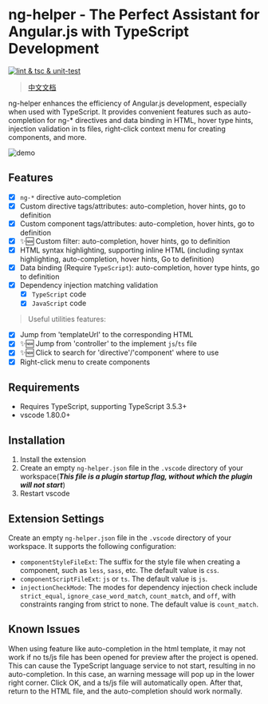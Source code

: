 
# ng-helper - The Perfect Assistant for Angular.js with TypeScript Development

[![lint & tsc & unit-test](https://github.com/huanguolin/ng-helper/actions/workflows/check.yml/badge.svg)](https://github.com/huanguolin/ng-helper/actions/workflows/check.yml)

> [中文文档](https://github.com/huanguolin/ng-helper/blob/main/packages/ng-helper-vscode/README.zh_cn.md)

ng-helper enhances the efficiency of Angular.js development, especially when used with TypeScript. It provides convenient features such as auto-completion for ng-* directives and data binding in HTML, hover type hints, injection validation in ts files, right-click context menu for creating components, and more.

![demo](https://raw.githubusercontent.com/huanguolin/ng-helper/main/resources/demo.gif)

## Features

- [x] `ng-*` directive auto-completion
- [x] Custom directive tags/attributes: auto-completion, hover hints, go to definition
- [x] Custom component tags/attributes: auto-completion, hover hints, go to definition
- [x] ✨🆕 Custom filter: auto-completion, hover hints, go to definition
- [x] HTML syntax highlighting, supporting inline HTML (including syntax highlighting, auto-completion, hover hints, Go to definition)
- [x] Data binding (Require `TypeScript`): auto-completion, hover type hints, go to definition
- [x] Dependency injection matching validation
  - [x] `TypeScript` code
  - [x] `JavaScript` code

> Useful utilities features:
- [x] Jump from 'templateUrl' to the corresponding HTML
- [x] ✨🆕 Jump from 'controller' to the implement `js`/`ts` file
- [x] ✨🆕 Click to search for 'directive'/'component' where to use
- [x] Right-click menu to create components

## Requirements

* Requires TypeScript, supporting TypeScript 3.5.3+
* vscode 1.80.0+

## Installation

1. Install the extension
2. Create an empty `ng-helper.json` file in the `.vscode` directory of your workspace(***This file is a plugin startup flag, without which the plugin will not start***)
3. Restart vscode

## Extension Settings

Create an empty `ng-helper.json` file in the `.vscode` directory of your workspace. It supports the following configuration:

* `componentStyleFileExt`: The suffix for the style file when creating a component, such as `less`, `sass`, etc. The default value is `css`.
* `componentScriptFileExt`: `js` or `ts`. The default value is `js`.
* `injectionCheckMode`: The modes for dependency injection check include `strict_equal`, `ignore_case_word_match`, `count_match`, and `off`, with constraints ranging from strict to none. The default value is `count_match`.

## Known Issues

When using feature like auto-completion in the html template, it may not work if no ts/js file has been opened for preview after the project is opened. This can cause the TypeScript language service to not start, resulting in no auto-completion. In this case, an warning message will pop up in the lower right corner. Click OK, and a ts/js file will automatically open. After that, return to the HTML file, and the auto-completion should work normally.
